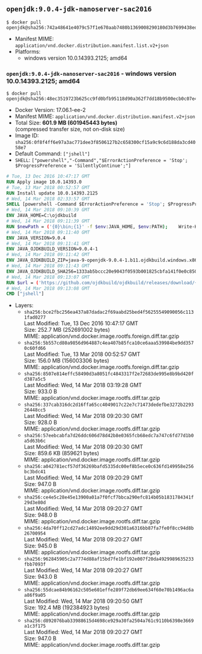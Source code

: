 ## `openjdk:9.0.4-jdk-nanoserver-sac2016`

```console
$ docker pull openjdk@sha256:742a48641e4079c57f1e670aab7480b1369008290180d3b7699438edb3feae83
```

-	Manifest MIME: `application/vnd.docker.distribution.manifest.list.v2+json`
-	Platforms:
	-	windows version 10.0.14393.2125; amd64

### `openjdk:9.0.4-jdk-nanoserver-sac2016` - windows version 10.0.14393.2125; amd64

```console
$ docker pull openjdk@sha256:48ec3519723b625cc9fd0bfb95118d90a362f7dd18b9500ecb0c07e4702ee3f8
```

-	Docker Version: 17.06.1-ee-2
-	Manifest MIME: `application/vnd.docker.distribution.manifest.v2+json`
-	Total Size: **601.9 MB (601945443 bytes)**  
	(compressed transfer size, not on-disk size)
-	Image ID: `sha256:0f8f4ff6e97a3ac771dee3f8506127b2c658300cf15a9c9c6d188da3cd4058e7`
-	Default Command: `["jshell"]`
-	`SHELL`: `["powershell","-Command","$ErrorActionPreference = 'Stop'; $ProgressPreference = 'SilentlyContinue';"]`

```dockerfile
# Tue, 13 Dec 2016 10:47:17 GMT
RUN Apply image 10.0.14393.0
# Tue, 13 Mar 2018 00:52:57 GMT
RUN Install update 10.0.14393.2125
# Wed, 14 Mar 2018 02:33:57 GMT
SHELL [powershell -Command $ErrorActionPreference = 'Stop'; $ProgressPreference = 'SilentlyContinue';]
# Wed, 14 Mar 2018 09:10:39 GMT
ENV JAVA_HOME=C:\ojdkbuild
# Wed, 14 Mar 2018 09:11:39 GMT
RUN $newPath = ('{0}\bin;{1}' -f $env:JAVA_HOME, $env:PATH); 	Write-Host ('Updating PATH: {0}' -f $newPath); 	setx /M PATH $newPath;
# Wed, 14 Mar 2018 09:11:40 GMT
ENV JAVA_VERSION=9.0.4
# Wed, 14 Mar 2018 09:11:41 GMT
ENV JAVA_OJDKBUILD_VERSION=9.0.4-1
# Wed, 14 Mar 2018 09:11:42 GMT
ENV JAVA_OJDKBUILD_ZIP=java-9-openjdk-9.0.4-1.b11.ojdkbuild.windows.x86_64.zip
# Wed, 14 Mar 2018 09:11:43 GMT
ENV JAVA_OJDKBUILD_SHA256=1333ab5bccc20e9043f0593b001825cbfa141f0e0c850d877af6b8e2c990cb47
# Wed, 14 Mar 2018 09:13:07 GMT
RUN $url = ('https://github.com/ojdkbuild/ojdkbuild/releases/download/{0}/{1}' -f $env:JAVA_OJDKBUILD_VERSION, $env:JAVA_OJDKBUILD_ZIP); 	Write-Host ('Downloading {0} ...' -f $url); 	Invoke-WebRequest -Uri $url -OutFile 'ojdkbuild.zip'; 	Write-Host ('Verifying sha256 ({0}) ...' -f $env:JAVA_OJDKBUILD_SHA256); 	if ((Get-FileHash ojdkbuild.zip -Algorithm sha256).Hash -ne $env:JAVA_OJDKBUILD_SHA256) { 		Write-Host 'FAILED!'; 		exit 1; 	}; 		Write-Host 'Expanding ...'; 	Expand-Archive ojdkbuild.zip -DestinationPath C:\; 		Write-Host 'Renaming ...'; 	Move-Item 		-Path ('C:\{0}' -f ($env:JAVA_OJDKBUILD_ZIP -Replace '.zip$', '')) 		-Destination $env:JAVA_HOME 	; 		Write-Host 'Verifying install ...'; 	Write-Host '  java -version'; java -version; 	Write-Host '  javac -version'; javac -version; 		Write-Host 'Removing ...'; 	Remove-Item ojdkbuild.zip -Force; 		Write-Host 'Complete.';
# Wed, 14 Mar 2018 09:13:08 GMT
CMD ["jshell"]
```

-	Layers:
	-	`sha256:bce2fbc256ea437a87dadac2f69aabd25bed4f56255549090056c1131fad0277`  
		Last Modified: Tue, 13 Dec 2016 10:47:17 GMT  
		Size: 252.7 MB (252691002 bytes)  
		MIME: application/vnd.docker.image.rootfs.foreign.diff.tar.gzip
	-	`sha256:5b557cd80a9856d964887c4ea407b85fca10ce6aaa539984be9dd3570c60fd66`  
		Last Modified: Tue, 13 Mar 2018 00:52:57 GMT  
		Size: 156.0 MB (156003306 bytes)  
		MIME: application/vnd.docker.image.rootfs.foreign.diff.tar.gzip
	-	`sha256:8507e814effc58490d3a8051fc4843317f2e72683de995e8b9bd420fd387a5c5`  
		Last Modified: Wed, 14 Mar 2018 03:19:28 GMT  
		Size: 933.0 B  
		MIME: application/vnd.docker.image.rootfs.diff.tar.gzip
	-	`sha256:337cab316dc2d16ffa65cc4049017c22e7c71473dedefbe3272b229326448cc5`  
		Last Modified: Wed, 14 Mar 2018 09:20:30 GMT  
		Size: 928.0 B  
		MIME: application/vnd.docker.image.rootfs.diff.tar.gzip
	-	`sha256:57eebcabfa7d26ddc606d78d42b8e0365fcb68edc7a747c6fd77d1b0a5d63b6c`  
		Last Modified: Wed, 14 Mar 2018 09:20:30 GMT  
		Size: 859.6 KB (859621 bytes)  
		MIME: application/vnd.docker.image.rootfs.diff.tar.gzip
	-	`sha256:a042781ecf57df36269bafd5335dc00ef8b5ece0c636fd149958e256bc3bdc41`  
		Last Modified: Wed, 14 Mar 2018 09:20:29 GMT  
		Size: 947.0 B  
		MIME: application/vnd.docker.image.rootfs.diff.tar.gzip
	-	`sha256:ce4e5c28e45e13900a01a7f0fcf7bbca290efc814b05b1831784341f29d3e80d`  
		Last Modified: Wed, 14 Mar 2018 09:20:27 GMT  
		Size: 948.0 B  
		MIME: application/vnd.docker.image.rootfs.diff.tar.gzip
	-	`sha256:4da70ff12cd27adc14892ee9dd29d301a6316bb87fa7fe0f8cc94d8b26700954`  
		Last Modified: Wed, 14 Mar 2018 09:20:27 GMT  
		Size: 945.0 B  
		MIME: application/vnd.docker.image.rootfs.diff.tar.gzip
	-	`sha256:962845905c2a7774d88af15bd7fe1bf192e007f20da4929989635233fbb7093f`  
		Last Modified: Wed, 14 Mar 2018 09:20:27 GMT  
		Size: 943.0 B  
		MIME: application/vnd.docker.image.rootfs.diff.tar.gzip
	-	`sha256:55dcae84b96162c505e601effe289f72db69ee634f60e70b1496ac6aa86f9a05`  
		Last Modified: Wed, 14 Mar 2018 09:20:50 GMT  
		Size: 192.4 MB (192384923 bytes)  
		MIME: application/vnd.docker.image.rootfs.diff.tar.gzip
	-	`sha256:d892076bab33988615d4698ce929a30fa2504a761c9110b6398e3669a1c3f175`  
		Last Modified: Wed, 14 Mar 2018 09:20:27 GMT  
		Size: 947.0 B  
		MIME: application/vnd.docker.image.rootfs.diff.tar.gzip
